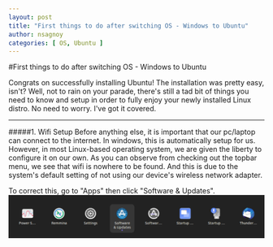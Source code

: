 ```yaml
---
layout: post
title: "First things to do after switching OS - Windows to Ubuntu"
author: nsagnoy
categories: [ OS, Ubuntu ]
---
```




#First things to do after switching OS - Windows to Ubuntu

Congrats on successfully installing Ubuntu! The installation was pretty easy, isn't? Well, not to rain on your parade, there's still a tad bit of things you need to know and setup in order to fully enjoy your newly installed Linux distro. No need to worry. I've got it covered.

------------

#####1. Wifi Setup
Before anything else, it is important that our pc/laptop can connect to the internet. In windows, this is automatically setup for us. However, in most Linux-based operating system, we are given the liberty to configure it on our own. As you can observe from checking out the topbar menu, we see that wifi is nowhere to be found. And this is due to the system's default setting of not using our device's wireless network adapter. 


To correct this, go to "Apps" then click "Software & Updates".
![alt](../assets/images/1.png)
